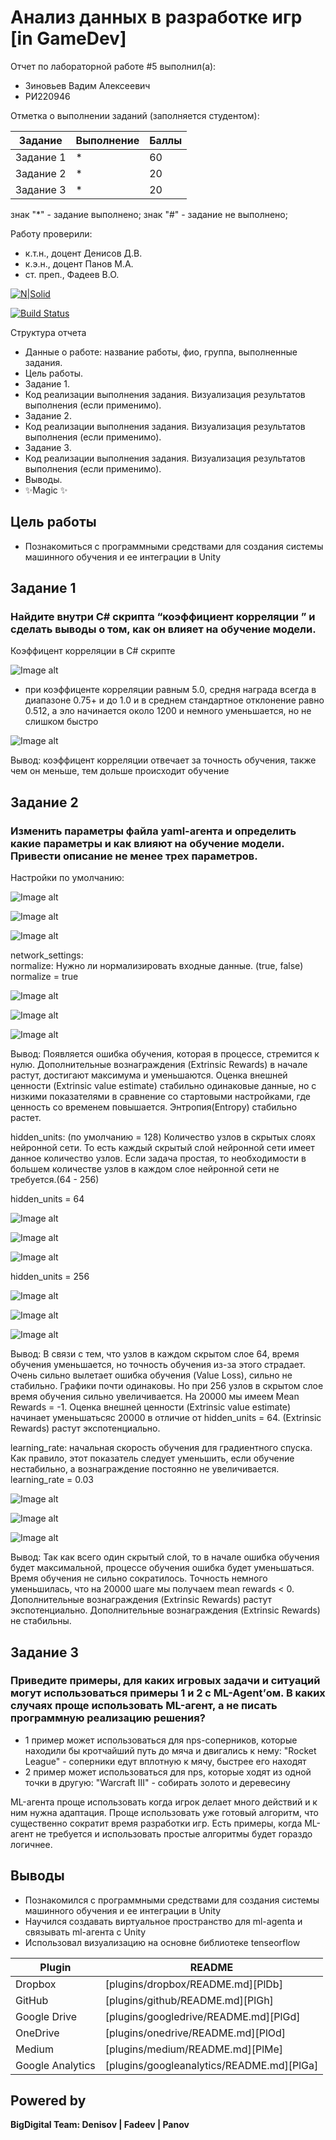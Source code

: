 # Анализ данных в разработке игр [in GameDev]
Отчет по лабораторной работе #5 выполнил(а):
- Зиновьев Вадим Алексеевич
- РИ220946
  
Отметка о выполнении заданий (заполняется студентом):

| Задание | Выполнение | Баллы |
| ------ | ------ | ------ |
| Задание 1 | * | 60 |
| Задание 2 | * | 20 |
| Задание 3 | * | 20 |

знак "*" - задание выполнено; знак "#" - задание не выполнено;

Работу проверили:
- к.т.н., доцент Денисов Д.В.
- к.э.н., доцент Панов М.А.
- ст. преп., Фадеев В.О.

[![N|Solid](https://cldup.com/dTxpPi9lDf.thumb.png)](https://nodesource.com/products/nsolid)

[![Build Status](https://travis-ci.org/joemccann/dillinger.svg?branch=master)](https://travis-ci.org/joemccann/dillinger)

Структура отчета

- Данные о работе: название работы, фио, группа, выполненные задания.
- Цель работы.
- Задание 1.
- Код реализации выполнения задания. Визуализация результатов выполнения (если применимо).
- Задание 2.
- Код реализации выполнения задания. Визуализация результатов выполнения (если применимо).
- Задание 3.
- Код реализации выполнения задания. Визуализация результатов выполнения (если применимо).
- Выводы.
- ✨Magic ✨

## Цель работы
- Познакомиться с программными средствами для создания системы машинного обучения и ее интеграции в Unity

## Задание 1
### Найдите внутри C# скрипта “коэффициент корреляции ” и сделать выводы о том, как он влияет на обучение модели.  
Коэффицент корреляции в C# скрипте 

![Image alt](https://github.com/Vadichekk/UrFU-GameAnalysis/blob/main/github-screenshots/лаб5.1.png)  

- при коэффиценте корреляции равным 5.0, средня награда всегда в диапазоне 0.75+ и до 1.0 и в среднем стандартное отклонение равно 0.512, а эло начинается около 1200 и немного уменьшается, но не слишком быстро
  
![Image alt](https://github.com/Vadichekk/UrFU-GameAnalysis/blob/main/github-screenshots/лаб5.2.png)  

Вывод: коэффицент корреляции отвечает за точность обучения, также чем он меньше, тем дольше происходит обучение  

## Задание 2  
### Изменить параметры файла yaml-агента и определить какие параметры и как влияют на обучение модели. Привести описание не менее трех параметров.  
Настройки по умолчанию:  

![Image alt](https://github.com/Vadichekk/UrFU-GameAnalysis/blob/main/github-screenshots/лаб5.2.png)

![Image alt](https://github.com/Vadichekk/UrFU-GameAnalysis/blob/main/github-screenshots/лаб5.3.png)

![Image alt](https://github.com/Vadichekk/UrFU-GameAnalysis/blob/main/github-screenshots/лаб5.4.png)

network_settings:  
normalize: Нужно ли нормализировать входные данные. (true, false)  
    normalize = true

  ![Image alt](https://github.com/Vadichekk/UrFU-GameAnalysis/blob/main/github-screenshots/лаб5.11.png)
  
  ![Image alt](https://github.com/Vadichekk/UrFU-GameAnalysis/blob/main/github-screenshots/лаб5.12.png)
  
  ![Image alt](https://github.com/Vadichekk/UrFU-GameAnalysis/blob/main/github-screenshots/лаб5.13.png)
  
  Вывод:
    Появляется ошибка обучения, которая в процессе, стремится к нулю. Дополнительные вознаграждения (Extrinsic Rewards) в начале растут, достигают максимума и уменьшаются. Оценка внешней ценности (Extrinsic value estimate) стабильно одинаковые данные, но с низкими показателями в сравнение со стартовыми настройками, где ценность со временем повышается. Энтропия(Entropy) стабильно растет.
    
hidden_units: (по умолчанию = 128) Количество узлов в скрытых слоях нейронной сети. То есть каждый скрытый слой нейронной сети имеет данное количество узлов. Если задача простая, то необходимости в большем количестве узлов в каждом слое нейронной сети не требуется.(64 - 256)
      
   hidden_units = 64
  
  ![Image alt](https://github.com/Vadichekk/UrFU-GameAnalysis/blob/main/github-screenshots/лаб5.5.png)
  
  ![Image alt](https://github.com/Vadichekk/UrFU-GameAnalysis/blob/main/github-screenshots/лаб5.6.png)
  
  ![Image alt](https://github.com/Vadichekk/UrFU-GameAnalysis/blob/main/github-screenshots/лаб5.7.png)
  
   hidden_units = 256
  
  ![Image alt](https://github.com/Vadichekk/UrFU-GameAnalysis/blob/main/github-screenshots/лаб5.8.png)
  
  ![Image alt](https://github.com/Vadichekk/UrFU-GameAnalysis/blob/main/github-screenshots/лаб5.9.png)
  
  ![Image alt](https://github.com/Vadichekk/UrFU-GameAnalysis/blob/main/github-screenshots/лаб5.10.png)
  
  Вывод:
    В связи с тем, что узлов в каждом скрытом слое 64, время обучения уменьшается, но точность обучения из-за этого страдает. Очень сильно вылетает ошибка обучения (Value Loss), сильно не стабильно. Графики почти одинаковы. Но при 256 узлов в скрытом слое время обучения сильно увеличивается. На 20000 мы имеем Mean Rewards = -1.  Оценка внешней ценности (Extrinsic value estimate) начинает уменьшатьсяс 20000 в отличие от hidden_units = 64. (Extrinsic Rewards) растут экспотенциально.  
            
learning_rate: начальная скорость обучения для градиентного спуска. Как правило, этот показатель следует уменьшить, если обучение нестабильно, а вознаграждение постоянно не увеличивается.  
learning_rate = 0.03

  ![Image alt](https://github.com/Vadichekk/UrFU-GameAnalysis/blob/main/github-screenshots/лаб5.14.png)
  
  ![Image alt](https://github.com/Vadichekk/UrFU-GameAnalysis/blob/main/github-screenshots/лаб5.15.png)
  
  ![Image alt](https://github.com/Vadichekk/UrFU-GameAnalysis/blob/main/github-screenshots/лаб5.16.png)

  Вывод:
    Так как всего один скрытый слой, то в начале ошибка обучения будет максимальной, процессе обучения ошибка будет уменьшаться. Время обучения не сильно сократилось. Точность немного уменьшилась,  что на 20000 шаге мы получаем mean rewards < 0. Дополнительные вознаграждения (Extrinsic Rewards) растут экспотенциально. Дополнительные вознаграждения (Extrinsic Rewards) не стабильны.
  
## Задание 3
### Приведите примеры, для каких игровых задачи и ситуаций могут использоваться примеры 1 и 2 с ML-Agent’ом. В каких случаях проще использовать ML-агент, а не писать программную реализацию решения?  
-  1 пример может использоваться для nps-соперников, которые находили бы кротчайший путь до мяча и двигались к нему: "Rocket League" - соперники едут вплотную к мячу, быстрее его находят
-  2 пример может использоваться для nps, которые ходят из одной точки в другую: "Warcraft III" - собирать золото и деревесину
  
ML-агента проще использовать когда игрок делает много действий и к ним нужна адаптация. Проще использовать уже готовый алгоритм, что существенно сократит время разработки игр. Есть примеры, когда ML-агент не требуется и использовать простые алгоритмы будет гораздо логичнее.
 

## Выводы
- Познакомился с программными средствами для создания системы машинного обучения и ее интеграции в Unity
- Научился создавать виртуальное пространство для ml-agenta и связывать ml-агента с Unity
- Использовал визуализацию на основне библиотеке tenseorflow

| Plugin | README |
| ------ | ------ |
| Dropbox | [plugins/dropbox/README.md][PlDb] |
| GitHub | [plugins/github/README.md][PlGh] |
| Google Drive | [plugins/googledrive/README.md][PlGd] |
| OneDrive | [plugins/onedrive/README.md][PlOd] |
| Medium | [plugins/medium/README.md][PlMe] |
| Google Analytics | [plugins/googleanalytics/README.md][PlGa] |

## Powered by

**BigDigital Team: Denisov | Fadeev | Panov**

